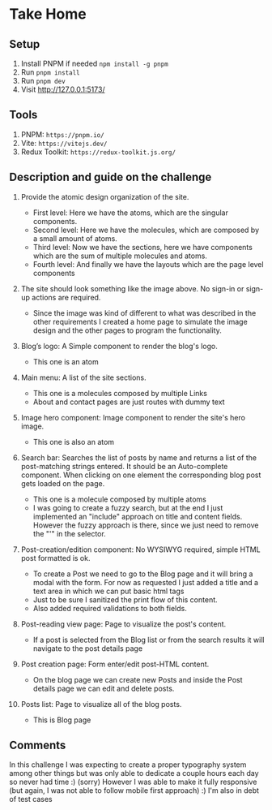 # Take Home

## Setup

1. Install PNPM if needed `npm install -g pnpm`
2. Run `pnpm install`
3. Run `pnpm dev`
4. Visit http://127.0.0.1:5173/

## Tools

1. PNPM: `https://pnpm.io/`
2. Vite: `https://vitejs.dev/`
3. Redux Toolkit: `https://redux-toolkit.js.org/`

## Description and guide on the challenge

1. Provide the atomic design organization of the site.

   - First level: Here we have the atoms, which are the singular components.
   - Second level: Here we have the molecules, which are composed by a small amount of atoms.
   - Third level: Now we have the sections, here we have components which are the sum of multiple molecules and atoms.
   - Fourth level: And finally we have the layouts which are the page level components

2. The site should look something like the image above. No sign-in or sign-up actions are required.

   - Since the image was kind of different to what was described in the other requirements I created a home page to simulate the image design and the other pages to program the functionality.

3. Blog’s logo: A Simple component to render the blog's logo.

   - This one is an atom

4. Main menu: A list of the site sections.

   - This one is a molecules composed by multiple Links
   - About and contact pages are just routes with dummy text

5. Image hero component: Image component to render the site's hero image.

   - This one is also an atom

6. Search bar: Searches the list of posts by name and returns a list of the post-matching strings entered. It should be an Auto-complete component. When clicking on one element the corresponding blog post gets loaded on the page.

   - This one is a molecule composed by multiple atoms
   - I was going to create a fuzzy search, but at the end I just implemented an "include" approach on title and content fields. However the fuzzy approach is there, since we just need to remove the "'" in the selector.

7. Post-creation/edition component: No WYSIWYG required, simple HTML post formatted is ok.

   - To create a Post we need to go to the Blog page and it will bring a modal with the form. For now as requested I just added a title and a text area in which we can put basic html tags
   - Just to be sure I sanitized the print flow of this content.
   - Also added required validations to both fields.

8. Post-reading view page: Page to visualize the post's content.

   - If a post is selected from the Blog list or from the search results it will navigate to the post details page

9. Post creation page: Form enter/edit post-HTML content.

   - On the blog page we can create new Posts and inside the Post details page we can edit and delete posts.

10. Posts list: Page to visualize all of the blog posts.

    - This is Blog page

## Comments

In this challenge I was expecting to create a proper typography system among other things but was only able to dedicate a couple hours each day so never had time :) (sorry)
However I was able to make it fully responsive (but again, I was not able to follow mobile first approach) :)
I'm also in debt of test cases
